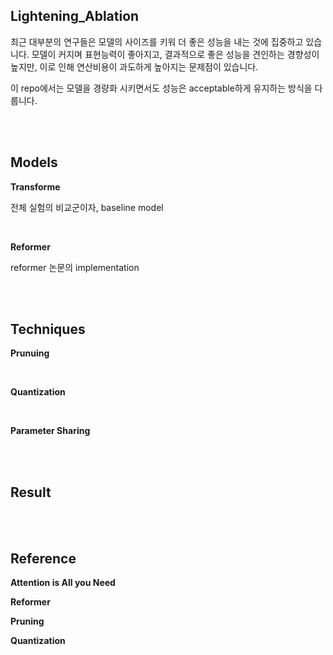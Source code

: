 ## Lightening_Ablation

최근 대부분의 연구들은 모델의 사이즈를 키워 더 좋은 성능을 내는 것에 집중하고 있습니다. 모델이 커지며 표현능력이 좋아지고, 결과적으로 좋은 성능을 견인하는 경향성이 높지만, 이로 인해 연산비용이 과도하게 높아지는 문제점이 있습니다. 

이 repo에서는 모델을 경량화 시키면서도 성능은 acceptable하게 유지하는 방식을 다룹니다.

<br>
<br>

## Models

**Transforme**

전체 실험의 비교군이자, baseline model

<br>

**Reformer**

reformer 논문의 implementation

<br>
<br>

## Techniques

**Prunuing**

<br>

**Quantization**

<br>

**Parameter Sharing**

<br>
<br>

## Result

<br>
<br>

## Reference
**Attention is All you Need**

**Reformer**

**Pruning**

**Quantization**
<br>

